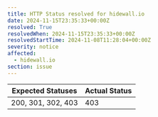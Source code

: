 ```yaml
---
title: HTTP Status resolved for hidewall.io
date: 2024-11-15T23:35:33+00:00Z
resolved: True
resolvedWhen: 2024-11-15T23:35:33+00:00Z
resolvedStartTime: 2024-11-08T11:28:04+00:00Z
severity: notice
affected:
  - hidewall.io
section: issue
---
```


| Expected Statuses | Actual Status  |
|-------------------|----------------|
| 200, 301, 302, 403 | 403 |
